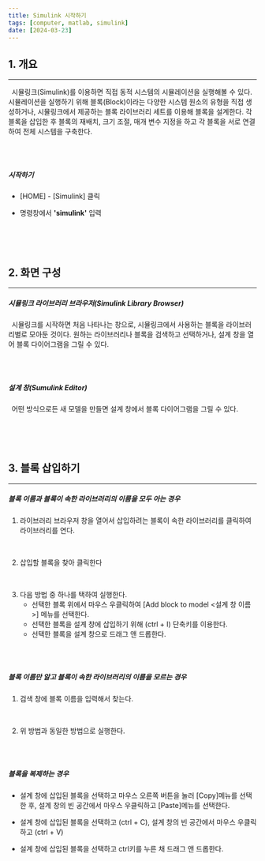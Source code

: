 ```yaml
---
title: Simulink 시작하기
tags: [computer, matlab, simulink]
date: [2024-03-23]
---
```

## 1. 개요
<hr>

&ensp;시뮬링크(Simulink)를 이용하면 직접 동적 시스템의 시뮬레이션을 실행해볼 수 있다. 시뮬레이션을 실행하기 위해 블록(Block)이라는 다양한 시스템 원소의 유형을 직접 생성하거나, 시뮬링크에서 제공하는 블록 라이브러리 세트를 이용해 블록을 설계한다. 각 블록을 삽입한 후 블록의 재배치, 크기 조절, 매개 변수 지정을 하고 각 블록을 서로 연결하여 전체 시스템을 구축한다.

<br>
<br>

##### 시작하기

- [HOME] - [Simulink] 클릭
+ 명령창에서 **'simulink'** 입력

<br>
<br>
<br>

## 2. 화면 구성
<hr>

##### 시뮬링크 라이브러리 브라우저(Simulink Library Browser)

&ensp;시뮬링크를 시작하면 처음 나타나는 창으로, 시뮬링크에서 사용하는 블록을 라이브러리별로 모아둔 것이다. 원하는 라이브러리나 블록을 검색하고 선택하거나, 설계 창을 열어 블록 다이어그램을 그릴 수 있다.

<br>
<br>

##### 설계 창(Sumulink Editor)

&ensp;어떤 방식으로든 새 모델을 만들면 설계 창에서 블록 다이어그램을 그릴 수 있다.

<br>
<br>
<br>

## 3. 블록 삽입하기
<hr>

##### 블록 이름과 블록이 속한 라이브러리의 이름을 모두 아는 경우

1. 라이브러리 브라우저 창을 열어서 삽입하려는 블록이 속한 라이브러리를 클릭하여 라이브러리를 연다.

<br>

2. 삽입할 블록을 찾아 클릭한다

<br>

3. 다음 방법 중 하나를 택하여 실행한다.
	- 선택한 블록 위에서 마우스 우클릭하여 [Add block to model <설계 창 이름>] 메뉴를 선택한다.
	- 선택한 블록을 설계 창에 삽입하기 위해 (ctrl + I) 단축키를 이용한다.
	- 선택한 블록을 설계 창으로 드래그 앤 드롭한다.

<br>
<br>

##### 블록 이름만 알고 블록이 속한 라이브러리의 이름을 모르는 경우

1. 검색 창에 블록 이름을 입력해서 찾는다.

<br>

2. 위 방법과 동일한 방법으로 실행한다.

<br>
<br>

##### 블록을 복제하는 경우

- 설계 창에 삽입된 블록을 선택하고 마우스 오른쪽 버튼을 눌러 [Copy]메뉴를 선택한 후, 설계 창의 빈 공간에서 마우스 우클릭하고 [Paste]메뉴를 선택한다.
+ 설계 창에 삽입된 블록을 선택하고 (ctrl + C), 설계 창의 빈 공간에서 마우스 우클릭 하고 (ctrl + V)
- 설계 창에 삽입된 블록을 선택하고 ctrl키를 누른 채 드래그 앤 드롭한다.

<br>
<br>
<br>
